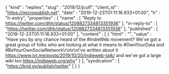 {
  "kind" : "replies",
  "slug" : "2019/12/jculf",
  "client_id" : "https://micropublish.net",
  "date" : "2019-12-23T01:11:16.933+01:00",
  "h" : "h-entry",
  "properties" : {
    "name" : [ "Reply to https://twitter.com/dhh/status/1208827334813351936" ],
    "in-reply-to" : [ "https://twitter.com/dhh/status/1208827334813351936" ],
    "published" : [ "2019-12-23T01:11:16.933+01:00" ],
    "content" : [ {
      "html" : "",
      "value" : "Have you by any chance heard of the #IndieWeb movement? We've got a great group of folks who are looking at what it means to #OwnYourData and #BeYourOwnSocialNetwork\r\n\r\nI've written about it https://www.jvt.me/posts/2019/10/20/indieweb-talk/ and we've got a large wiki too https://indieweb.org/why"
    } ],
    "syndication" : [ "https://brid.gy/publish/twitter" ]
  }
}
